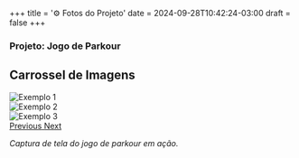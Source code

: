 +++
title = '⚙️ Fotos do Projeto'
date = 2024-09-28T10:42:24-03:00
draft = false
+++

### Projeto: Jogo de Parkour

## Carrossel de Imagens

<div id="carouselExampleIndicators" class="carousel slide" data-ride="carousel">
    <div class="carousel-inner">
        <div class="carousel-item active">
            <img src="/images/1_fase.png" class="d-block w-100" alt="Exemplo 1">
        </div>
        <div class="carousel-item">
            <img src="/images/2_fase.png" class="d-block w-100" alt="Exemplo 2">
        </div>
        <div class="carousel-item">
            <img src="/images/3_fase.png" class="d-block w-100" alt="Exemplo 3">
        </div>
    </div>
    <a class="carousel-control-prev" href="#carouselExampleIndicators" role="button" data-slide="prev">
        <span class="carousel-control-prev-icon" aria-hidden="true"></span>
        <span class="sr-only">Previous</span>
    </a>
    <a class="carousel-control-next" href="#carouselExampleIndicators" class="carousel-control-next" role="button" data-slide="next">
        <span class="carousel-control-next-icon" aria-hidden="true"></span>
        <span class="sr-only">Next</span>
    </a>
</div>

<script src="https://code.jquery.com/jquery-3.5.1.slim.min.js"></script>
<script src="https://cdn.jsdelivr.net/npm/@popperjs/core@2.11.6/dist/umd/popper.min.js"></script>
<script src="https://stackpath.bootstrapcdn.com/bootstrap/4.5.2/js/bootstrap.min.js"></script>

*Captura de tela do jogo de parkour em ação.*
